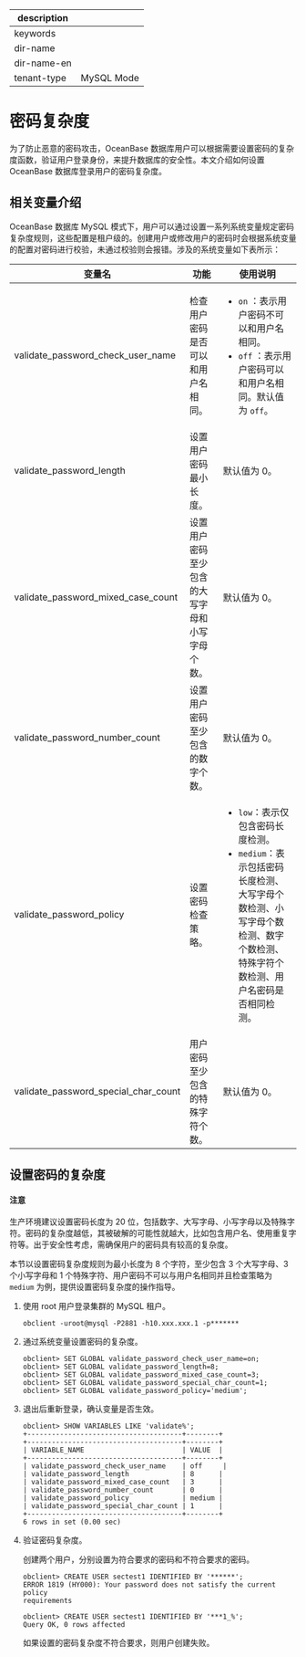 |description||
|---|---|
|keywords||
|dir-name||
|dir-name-en||
|tenant-type|MySQL Mode|

# 密码复杂度

为了防止恶意的密码攻击，OceanBase 数据库用户可以根据需要设置密码的复杂度函数，验证用户登录身份，来提升数据库的安全性。本文介绍如何设置 OceanBase 数据库登录用户的密码复杂度。

## 相关变量介绍

OceanBase 数据库 MySQL 模式下，用户可以通过设置一系列系统变量规定密码复杂度规则，这些配置是租户级的。创建用户或修改用户的密码时会根据系统变量的配置对密码进行校验，未通过校验则会报错。涉及的系统变量如下表所示：

|   变量名   |    功能  |   使用说明    |
|------------|---------|--------------|
|   validate_password_check_user_name   |检查用户密码是否可以和用户名相同。|<ul><li>`on` ：表示用户密码不可以和用户名相同。</li><li>`off` ：表示用户密码可以和用户名相同。默认值为 `off`。</li></ul>|
|validate_password_length|设置用户密码最小长度。|默认值为 0。|
|validate_password_mixed_case_count|设置用户密码至少包含的大写字母和小写字母个数。|默认值为 0。|
|validate_password_number_count|设置用户密码至少包含的数字个数。|默认值为 0。|
|validate_password_policy|设置密码检查策略。| <ul><li>`low`：表示仅包含密码长度检测。</li><li>`medium`：表示包括密码长度检测、大写字母个数检测、小写字母个数检测、数字个数检测、特殊字符个数检测、用户名密码是否相同检测。|
|validate_password_special_char_count|用户密码至少包含的特殊字符个数。|默认值为 0。|

## 设置密码的复杂度

<main id="notice" type='notice'>
    <h4>注意</h4>
    <p>生产环境建议设置密码长度为 20 位，包括数字、大写字母、小写字母以及特殊字符。密码的复杂度越低，其被破解的可能性就越大，比如包含用户名、使用重复字符等。出于安全性考虑，需确保用户的密码具有较高的复杂度。
    </li></p>
  </main>

本节以设置密码复杂度规则为最小长度为 8 个字符，至少包含 3 个大写字母、3 个小写字母和 1 个特殊字符、用户密码不可以与用户名相同并且检查策略为 `medium` 为例，提供设置密码复杂度的操作指导。

1. 使用 root 用户登录集群的 MySQL 租户。

    ```shell
    obclient -uroot@mysql -P2881 -h10.xxx.xxx.1 -p*******
    ```

2. 通过系统变量设置密码的复杂度。

    ```shell
    obclient> SET GLOBAL validate_password_check_user_name=on;
    obclient> SET GLOBAL validate_password_length=8;
    obclient> SET GLOBAL validate_password_mixed_case_count=3;
    obclient> SET GLOBAL validate_password_special_char_count=1;
    obclient> SET GLOBAL validate_password_policy='medium';
    ```

3. 退出后重新登录，确认变量是否生效。

    ```shell
    obclient> SHOW VARIABLES LIKE 'validate%';
    +--------------------------------------+--------+
    +--------------------------------------+--------+
    | VARIABLE_NAME                        | VALUE  |
    +--------------------------------------+--------+
    | validate_password_check_user_name    | off     |
    | validate_password_length             | 8      |
    | validate_password_mixed_case_count   | 3      |
    | validate_password_number_count       | 0      |
    | validate_password_policy             | medium |
    | validate_password_special_char_count | 1      |
    +--------------------------------------+--------+
    6 rows in set (0.00 sec)
    ```

4. 验证密码复杂度。

    创建两个用户，分别设置为符合要求的密码和不符合要求的密码。

    ```shell
    obclient> CREATE USER sectest1 IDENTIFIED BY '******';
    ERROR 1819 (HY000): Your password does not satisfy the current policy
    requirements

    obclient> CREATE USER sectest1 IDENTIFIED BY '***1_%';
    Query OK, 0 rows affected
    ```

    如果设置的密码复杂度不符合要求，则用户创建失败。
